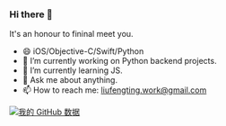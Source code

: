 ### Hi there 👋

It's an honour to fininal meet you.

- 😄 iOS/Objective-C/Swift/Python
- 🔭 I’m currently working on Python backend projects.
- 🌱 I’m currently learning JS.
- 💬 Ask me about anything.
- 📫 How to reach me: liufengting.work@gmail.com


[![我的 GitHub 数据](https://github-readme-stats.vercel.app/api?username=liufengting&show_icons=true&theme=dark)]()


